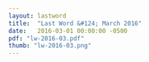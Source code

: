 ```yaml
---
layout: lastword
title:  "Last Word &#124; March 2016"
date:   2016-03-01 00:00:00 -0500
pdf: "lw-2016-03.pdf"
thumb: "lw-2016-03.png"
---
```

